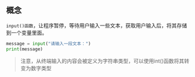 ## 概念

`input()函数`，让程序暂停，等待用户输入一些文本，获取用户输入后，将其存储到一个变量里面。

```python
message = input("请输入一段文本：")
print(message)
```

> 注意，从终端输入的内容会被定义为字符串类型，可以使用int()函数将其转变为数字类型